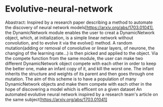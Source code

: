 # Evolutive-neural-network

Abastract:
Inspired by a research paper describing a method to automate the discovery of neural network models[https://arxiv.org/abs/1703.01041], the DynamicNetwork module enables the user to 
creat a DynamicNetwork object, which, at initialization, is a simple linear network without convolution, and to evolve it via the evolve() method. A random mutation(adding or
removal of convolutive or linear layers, of neurone, the changing of the learning rate...) is then picked and applied to the object. Via the compete function from the same module,
the user can make two different DynamicNetwork object compete with each other in order to keep the better one, make an infant copy of it, and kill the worst one. The infant 
inherits the structure and weights of its parent and then goes through one mutation. The aim of this scheme is to have a population of many DynamicNetwork objects
and make them compete with each other in the hope of discovering a model which is efficent on a given dataset
An automated evolutive neural network inspired by a research team's article on the same subject[https://arxiv.org/abs/1703.01041]
